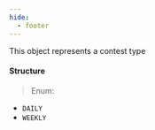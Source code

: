 ```yaml
---
hide:
  - footer
---
```

This object represents a contest type
#### **Structure**

> Enum:

  - ``DAILY``
  - ``WEEKLY``